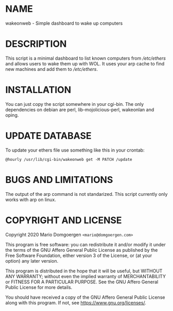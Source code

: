 # NAME

wakeonweb - Simple dashboard to wake up computers

# DESCRIPTION

This script is a minimal dashboard to list known computers from
_/etc/ethers_ and allows users to wake them up with WOL. It uses your
arp cache to find new machines and add them to _/etc/ethers_.

# INSTALLATION

You can just copy the script somewhere in your cgi-bin. The only
dependencies on debian are perl, lib-mojolicious-perl, wakeonlan and
oping.

# UPDATE DATABASE

To update your ethers file use something like this in your crontab:

    @hourly /usr/lib/cgi-bin/wakeonweb get -M PATCH /update

# BUGS AND LIMITATIONS

The output of the arp command is not standarized. This script currently
only works with arp on linux.

# COPYRIGHT AND LICENSE

Copyright 2020 Mario Domgoergen `<mario@domgoergen.com>`

This program is free software: you can redistribute it and/or modify
it under the terms of the GNU Affero General Public License as
published by the Free Software Foundation, either version 3 of the
License, or (at your option) any later version.

This program is distributed in the hope that it will be useful,
but WITHOUT ANY WARRANTY; without even the implied warranty of
MERCHANTABILITY or FITNESS FOR A PARTICULAR PURPOSE.  See the
GNU Affero General Public License for more details.

You should have received a copy of the GNU Affero General Public License
along with this program.  If not, see <https://www.gnu.org/licenses/>.
